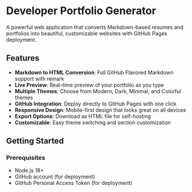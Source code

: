 # Developer Portfolio Generator

A powerful web application that converts Markdown-based resumes and portfolios into beautiful, customizable websites with GitHub Pages deployment.

## Features

- **Markdown to HTML Conversion**: Full GitHub Flavored Markdown support with remark
- **Live Preview**: Real-time preview of your portfolio as you type
- **Multiple Themes**: Choose from Modern, Dark, Minimal, and Colorful themes
- **GitHub Integration**: Deploy directly to GitHub Pages with one click
- **Responsive Design**: Mobile-first design that looks great on all devices
- **Export Options**: Download as HTML file for self-hosting
- **Customizable**: Easy theme switching and section customization

## Getting Started

### Prerequisites

- Node.js 18+ 
- GitHub account (for deployment)
- GitHub Personal Access Token (for deployment)

